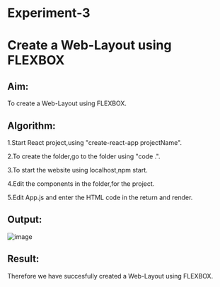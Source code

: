# Experiment-3

# Create a Web-Layout using FLEXBOX

## Aim:
To create a Web-Layout using FLEXBOX.

## Algorithm:

1.Start React project,using "create-react-app projectName".

2.To create the folder,go to the folder using "code .".

3.To start the website using localhost,npm start.

4.Edit the components in the folder,for the project.

5.Edit App.js and enter the HTML code in the return and render.

## Output:

![image](https://github.com/SaiDarshan2003/Experimnt-3/assets/94692595/9fb65a26-1f9d-440d-b1bb-cbd8fabea004)

## Result:
Therefore we have succesfully created a Web-Layout using FLEXBOX.

